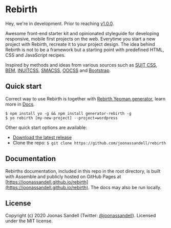 # Rebirth

Hey, we're in development. Prior to reaching [v1.0.0](https://github.com/joonassandell/rebirth/milestone/1).

Awesome front-end starter kit and opinionated styleguide for developing responsive, mobile first projects on the web. Everytime you start a new project with Rebirth, recreate it to your project design. The idea behind Rebirth is not to be a framework but a starting point with predefined HTML, CSS and JavaScript recipes.

Inspired by methods and ideas from various sources such as [SUIT CSS](https://github.com/suitcss/suit), [BEM](https://bem.info/), [INUITCSS](https://github.com/inuitcss), [SMACSS](https://smacss.com/), [OOCSS](http://oocss.org/) and [Bootstrap](http://getbootstrap.com).

## Quick start

Correct way to use Rebirth is together with [Rebirth Yeoman generator](https://github.com/joonassandell/generator-rebirth.git), learn more in [Docs](https://joonassandell.github.io/rebirth/docs/getting-started/generator/).

```shell
$ npm install yo -g && npm install generator-rebirth -g
$ yo rebirth [my-new-project] --project=wordpress
```

Other quick start options are available:

- [Download the latest release](https://github.com/joonassandell/rebirth/releases)
- Clone the repo: `$ git clone https://github.com/joonassandell/rebirth`

## Documentation

Rebirths documentation, included in this repo in the root directory, is built with Assemble and publicly hosted on GitHub Pages at [https://joonassandell.github.io/rebirth](https://joonassandell.github.io/rebirth). The docs may also be run locally.

## License

Copyright (c) 2020 Joonas Sandell (Twitter: [@joonassandell](https://twitter.com/joonassandell)). Licensed under the MIT license.
